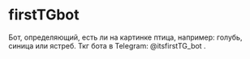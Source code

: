 # firstTGbot
Бот, определяющий, есть ли на картинке птица, например: голубь, синица или ястреб. Ткг бота в Telegram: @itsfirstTG_bot .
